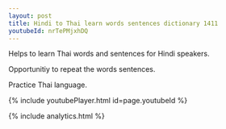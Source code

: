 ```yaml
---
layout: post
title: Hindi to Thai learn words sentences dictionary 1411 
youtubeId: nrTePMjxhDQ
---
```

 
 
Helps to learn Thai words and sentences for Hindi speakers.

Opportunitiy to repeat the words sentences. 

Practice Thai language. 
 
{% include youtubePlayer.html id=page.youtubeId %}
 
 
{% include analytics.html %}